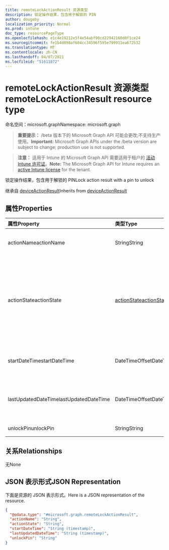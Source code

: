 ```yaml
---
title: remoteLockActionResult 资源类型
description: 锁定操作结果，包含用于解锁的 PIN
author: dougeby
localization_priority: Normal
ms.prod: intune
doc_type: resourcePageType
ms.openlocfilehash: e1c4e19212e5f4e54abf90cd22942160d0f1ce24
ms.sourcegitcommit: fe1b4d098af604cc34596f595e799911ea672532
ms.translationtype: MT
ms.contentlocale: zh-CN
ms.lasthandoff: 04/07/2021
ms.locfileid: "51611872"
---
```

# <a name="remotelockactionresult-resource-type"></a><span data-ttu-id="54d91-103">remoteLockActionResult 资源类型</span><span class="sxs-lookup"><span data-stu-id="54d91-103">remoteLockActionResult resource type</span></span>

<span data-ttu-id="54d91-104">命名空间：microsoft.graph</span><span class="sxs-lookup"><span data-stu-id="54d91-104">Namespace: microsoft.graph</span></span>

> <span data-ttu-id="54d91-105">**重要提示：** /beta 版本下的 Microsoft Graph API 可能会更改;不支持生产使用。</span><span class="sxs-lookup"><span data-stu-id="54d91-105">**Important:** Microsoft Graph APIs under the /beta version are subject to change; production use is not supported.</span></span>

> <span data-ttu-id="54d91-106">**注意：** 适用于 Intune 的 Microsoft Graph API 需要适用于租户的 [活动 Intune 许可证](https://go.microsoft.com/fwlink/?linkid=839381)。</span><span class="sxs-lookup"><span data-stu-id="54d91-106">**Note:** The Microsoft Graph API for Intune requires an [active Intune license](https://go.microsoft.com/fwlink/?linkid=839381) for the tenant.</span></span>

<span data-ttu-id="54d91-107">锁定操作结果，包含用于解锁的 PIN</span><span class="sxs-lookup"><span data-stu-id="54d91-107">Lock action result with a pin to unlock</span></span>


<span data-ttu-id="54d91-108">继承自 [deviceActionResult](../resources/intune-devices-deviceactionresult.md)</span><span class="sxs-lookup"><span data-stu-id="54d91-108">Inherits from [deviceActionResult](../resources/intune-devices-deviceactionresult.md)</span></span>

## <a name="properties"></a><span data-ttu-id="54d91-109">属性</span><span class="sxs-lookup"><span data-stu-id="54d91-109">Properties</span></span>
|<span data-ttu-id="54d91-110">属性</span><span class="sxs-lookup"><span data-stu-id="54d91-110">Property</span></span>|<span data-ttu-id="54d91-111">类型</span><span class="sxs-lookup"><span data-stu-id="54d91-111">Type</span></span>|<span data-ttu-id="54d91-112">Description</span><span class="sxs-lookup"><span data-stu-id="54d91-112">Description</span></span>|
|:---|:---|:---|
|<span data-ttu-id="54d91-113">actionName</span><span class="sxs-lookup"><span data-stu-id="54d91-113">actionName</span></span>|<span data-ttu-id="54d91-114">String</span><span class="sxs-lookup"><span data-stu-id="54d91-114">String</span></span>|<span data-ttu-id="54d91-115">操作名称 继承自 [deviceActionResult](../resources/intune-devices-deviceactionresult.md)</span><span class="sxs-lookup"><span data-stu-id="54d91-115">Action name Inherited from [deviceActionResult](../resources/intune-devices-deviceactionresult.md)</span></span>|
|<span data-ttu-id="54d91-116">actionState</span><span class="sxs-lookup"><span data-stu-id="54d91-116">actionState</span></span>|[<span data-ttu-id="54d91-117">actionState</span><span class="sxs-lookup"><span data-stu-id="54d91-117">actionState</span></span>](../resources/intune-devices-actionstate.md)|<span data-ttu-id="54d91-118">操作的状态 继承自 [deviceActionResult](../resources/intune-devices-deviceactionresult.md)。</span><span class="sxs-lookup"><span data-stu-id="54d91-118">State of the action Inherited from [deviceActionResult](../resources/intune-devices-deviceactionresult.md).</span></span> <span data-ttu-id="54d91-119">可取值为：`none`、`pending`、`canceled`、`active`、`done`、`failed` 或 `notSupported`。</span><span class="sxs-lookup"><span data-stu-id="54d91-119">Possible values are: `none`, `pending`, `canceled`, `active`, `done`, `failed`, `notSupported`.</span></span>|
|<span data-ttu-id="54d91-120">startDateTime</span><span class="sxs-lookup"><span data-stu-id="54d91-120">startDateTime</span></span>|<span data-ttu-id="54d91-121">DateTimeOffset</span><span class="sxs-lookup"><span data-stu-id="54d91-121">DateTimeOffset</span></span>|<span data-ttu-id="54d91-122">操作启动的时间 继承自 [deviceActionResult](../resources/intune-devices-deviceactionresult.md)</span><span class="sxs-lookup"><span data-stu-id="54d91-122">Time the action was initiated Inherited from [deviceActionResult](../resources/intune-devices-deviceactionresult.md)</span></span>|
|<span data-ttu-id="54d91-123">lastUpdatedDateTime</span><span class="sxs-lookup"><span data-stu-id="54d91-123">lastUpdatedDateTime</span></span>|<span data-ttu-id="54d91-124">DateTimeOffset</span><span class="sxs-lookup"><span data-stu-id="54d91-124">DateTimeOffset</span></span>|<span data-ttu-id="54d91-125">上次更新操作状态的时间 继承自 [deviceActionResult](../resources/intune-devices-deviceactionresult.md)</span><span class="sxs-lookup"><span data-stu-id="54d91-125">Time the action state was last updated Inherited from [deviceActionResult](../resources/intune-devices-deviceactionresult.md)</span></span>|
|<span data-ttu-id="54d91-126">unlockPin</span><span class="sxs-lookup"><span data-stu-id="54d91-126">unlockPin</span></span>|<span data-ttu-id="54d91-127">String</span><span class="sxs-lookup"><span data-stu-id="54d91-127">String</span></span>|<span data-ttu-id="54d91-128">用于解锁客户端的 PIN</span><span class="sxs-lookup"><span data-stu-id="54d91-128">Pin to unlock the client</span></span>|

## <a name="relationships"></a><span data-ttu-id="54d91-129">关系</span><span class="sxs-lookup"><span data-stu-id="54d91-129">Relationships</span></span>
<span data-ttu-id="54d91-130">无</span><span class="sxs-lookup"><span data-stu-id="54d91-130">None</span></span>

## <a name="json-representation"></a><span data-ttu-id="54d91-131">JSON 表示形式</span><span class="sxs-lookup"><span data-stu-id="54d91-131">JSON Representation</span></span>
<span data-ttu-id="54d91-132">下面是资源的 JSON 表示形式。</span><span class="sxs-lookup"><span data-stu-id="54d91-132">Here is a JSON representation of the resource.</span></span>
<!-- {
  "blockType": "resource",
  "@odata.type": "microsoft.graph.remoteLockActionResult"
}
-->
``` json
{
  "@odata.type": "#microsoft.graph.remoteLockActionResult",
  "actionName": "String",
  "actionState": "String",
  "startDateTime": "String (timestamp)",
  "lastUpdatedDateTime": "String (timestamp)",
  "unlockPin": "String"
}
```




